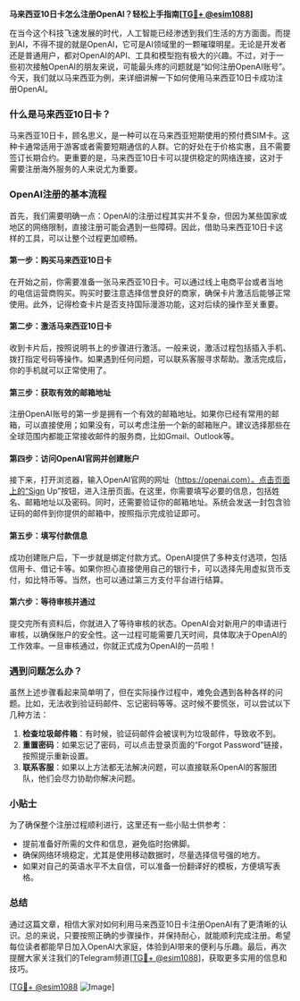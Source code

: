 **马来西亚10日卡怎么注册OpenAI？轻松上手指南[[TG💪+ @esim1088](https://t.me/s/esim1088)]**

在当今这个科技飞速发展的时代，人工智能已经渗透到我们生活的方方面面。而提到AI，不得不提的就是OpenAI，它可是AI领域里的一颗璀璨明星。无论是开发者还是普通用户，都对OpenAI的API、工具和模型抱有极大的兴趣。不过，对于一些初次接触OpenAI的朋友来说，可能最头疼的问题就是“如何注册OpenAI账号”。今天，我们就以马来西亚为例，来详细讲解一下如何使用马来西亚10日卡成功注册OpenAI。

### 什么是马来西亚10日卡？

马来西亚10日卡，顾名思义，是一种可以在马来西亚短期使用的预付费SIM卡。这种卡通常适用于游客或者需要短期通信的人群。它的好处在于价格实惠，且不需要签订长期合约。更重要的是，马来西亚10日卡可以提供稳定的网络连接，这对于需要注册海外服务的人来说尤为重要。

### OpenAI注册的基本流程

首先，我们需要明确一点：OpenAI的注册过程其实并不复杂，但因为某些国家或地区的网络限制，直接注册可能会遇到一些障碍。因此，借助马来西亚10日卡这样的工具，可以让整个过程更加顺畅。

#### 第一步：购买马来西亚10日卡

在开始之前，你需要准备一张马来西亚10日卡。可以通过线上电商平台或者当地的电信运营商购买。购买时要注意选择信誉良好的商家，确保卡片激活后能够正常使用。此外，记得检查卡片是否支持国际漫游功能，这对后续的操作至关重要。

#### 第二步：激活马来西亚10日卡

收到卡片后，按照说明书上的步骤进行激活。一般来说，激活过程包括插入手机、拨打指定号码等操作。如果遇到任何问题，可以联系客服寻求帮助。激活完成后，你的手机就可以正常使用了。

#### 第三步：获取有效的邮箱地址

注册OpenAI账号的第一步是拥有一个有效的邮箱地址。如果你已经有常用的邮箱，可以直接使用；如果没有，可以考虑注册一个新的邮箱账户。建议选择那些在全球范围内都能正常接收邮件的服务商，比如Gmail、Outlook等。

#### 第四步：访问OpenAI官网并创建账户

接下来，打开浏览器，输入OpenAI官网的网址（https://openai.com）。点击页面上的“Sign Up”按钮，进入注册页面。在这里，你需要填写必要的信息，包括姓名、邮箱地址以及密码。同时，还需要验证你的邮箱地址。系统会发送一封包含验证码的邮件到你提供的邮箱中，按照指示完成验证即可。

#### 第五步：填写付款信息

成功创建账户后，下一步就是绑定付款方式。OpenAI提供了多种支付选项，包括信用卡、借记卡等。如果你担心直接使用自己的银行卡，可以选择先用虚拟货币支付，如比特币等。当然，也可以通过第三方支付平台进行结算。

#### 第六步：等待审核并通过

提交完所有资料后，你就进入了等待审核的状态。OpenAI会对新用户的申请进行审核，以确保账户的安全性。这一过程可能需要几天时间，具体取决于OpenAI的工作效率。一旦审核通过，你就正式成为OpenAI的一员啦！

### 遇到问题怎么办？

虽然上述步骤看起来简单明了，但在实际操作过程中，难免会遇到各种各样的问题。比如，无法收到验证码邮件、忘记密码等等。这时候不要慌张，可以尝试以下几种方法：

1. **检查垃圾邮件箱**：有时候，验证码邮件会被误判为垃圾邮件，导致收不到。
2. **重置密码**：如果忘记了密码，可以点击登录页面的“Forgot Password”链接，按照提示重新设置。
3. **联系客服**：如果以上方法都无法解决问题，可以直接联系OpenAI的客服团队，他们会尽力协助你解决问题。

### 小贴士

为了确保整个注册过程顺利进行，这里还有一些小贴士供参考：

- 提前准备好所需的文件和信息，避免临时抱佛脚。
- 确保网络环境稳定，尤其是使用移动数据时，尽量选择信号强的地方。
- 如果对自己的英语水平不太自信，可以准备一份翻译好的模板，方便填写表格。

### 总结

通过这篇文章，相信大家对如何利用马来西亚10日卡注册OpenAI有了更清晰的认识。总的来说，只要按照正确的步骤操作，并保持耐心，就能顺利完成注册。希望每位读者都能早日加入OpenAI大家庭，体验到AI带来的便利与乐趣。最后，再次提醒大家关注我们的Telegram频道[[TG💪+ @esim1088](https://t.me/s/esim1088)]，获取更多实用的信息和技巧。

[[TG💪+ @esim1088](https://t.me/s/esim1088) ![Image](https://i.postimg.cc/4NQfJmqS/Snipaste-2025-05-13-00-14-12.png)]